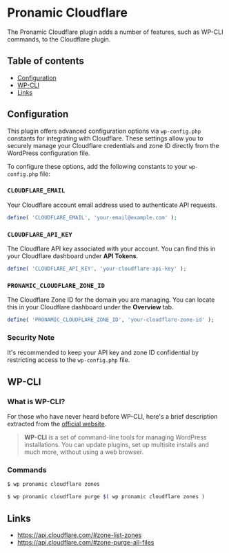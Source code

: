 # Pronamic Cloudflare

The Pronamic Cloudflare plugin adds a number of features, such as WP-CLI commands, to the Cloudflare plugin.

## Table of contents

- [Configuration](#configuration)
- [WP-CLI](#wp-cli)
- [Links](#links)

## Configuration

This plugin offers advanced configuration options via `wp-config.php` constants for integrating with Cloudflare. These settings allow you to securely manage your Cloudflare credentials and zone ID directly from the WordPress configuration file.

To configure these options, add the following constants to your `wp-config.php` file:

### `CLOUDFLARE_EMAIL`

Your Cloudflare account email address used to authenticate API requests.

```php
define( 'CLOUDFLARE_EMAIL', 'your-email@example.com' );
```

### `CLOUDFLARE_API_KEY`

The Cloudflare API key associated with your account. You can find this in your Cloudflare dashboard under **API Tokens**.

```php
define( 'CLOUDFLARE_API_KEY', 'your-cloudflare-api-key' );
```

### `PRONAMIC_CLOUDFLARE_ZONE_ID`

The Cloudflare Zone ID for the domain you are managing. You can locate this in your Cloudflare dashboard under the **Overview** tab.

```php
define( 'PRONAMIC_CLOUDFLARE_ZONE_ID', 'your-cloudflare-zone-id' );
```

### Security Note

It's recommended to keep your API key and zone ID confidential by restricting access to the `wp-config.php` file.

## WP-CLI

### What is WP-CLI?

For those who have never heard before WP-CLI, here's a brief description extracted from the [official website](https://wp-cli.org/).

> **WP-CLI** is a set of command-line tools for managing WordPress installations. You can update plugins, set up multisite installs and much more, without using a web browser.

### Commands

```bash
$ wp pronamic cloudflare zones
```

```bash
$ wp pronamic cloudflare purge $( wp pronamic cloudflare zones )
```

## Links

- https://api.cloudflare.com/#zone-list-zones
- https://api.cloudflare.com/#zone-purge-all-files
